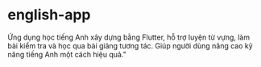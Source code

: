 # english-app
Ứng dụng học tiếng Anh xây dựng bằng Flutter, hỗ trợ luyện từ vựng, làm bài kiểm tra và học qua bài giảng tương tác. Giúp người dùng nâng cao kỹ năng tiếng Anh một cách hiệu quả."
